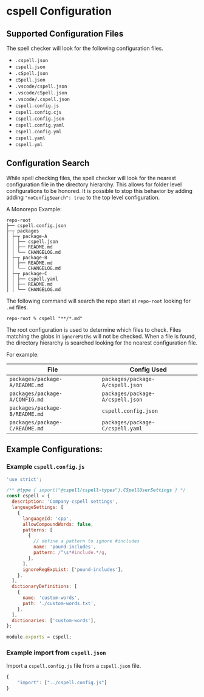 # cspell Configuration

## Supported Configuration Files

The spell checker will look for the following configuration files.

- `.cspell.json`
- `cspell.json`
- `.cSpell.json`
- `cSpell.json`
- `.vscode/cspell.json`
- `.vscode/cSpell.json`
- `.vscode/.cspell.json`
- `cspell.config.js`
- `cspell.config.cjs`
- `cspell.config.json`
- `cspell.config.yaml`
- `cspell.config.yml`
- `cspell.yaml`
- `cspell.yml`

## Configuration Search

While spell checking files, the spell checker will look for the nearest configuration file in the directory hierarchy.
This allows for folder level configurations to be honored.
It is possible to stop this behavior by adding adding `"noConfigSearch": true` to the top level configuration.

A Monorepo Example:

```
repo-root
├── cspell.config.json
├─┬ packages
│ ├─┬ package-A
│ │ ├── cspell.json
│ │ ├── README.md
│ │ └── CHANGELOG.md
│ ├─┬ package-B
│ │ ├── README.md
│ │ └── CHANGELOG.md
│ ├─┬ package-C
│ │ ├── cspell.yaml
│ │ ├── README.md
│ │ └── CHANGELOG.md
```

The following command will search the repo start at `repo-root` looking for `.md` files.

```
repo-root % cspell "**/*.md"
```

The root configuration is used to determine which files to check. Files matching the globs in `ignorePaths` will not be checked. When a file is found, the directory hierarchy is searched looking for the nearest configuration file.

For example:

| File                           | Config Used                      |
| ------------------------------ | -------------------------------- |
| `packages/package-A/README.md` | `packages/package-A/cspell.json` |
| `packages/package-A/CONFIG.md` | `packages/package-A/cspell.json` |
| `packages/package-B/README.md` | `cspell.config.json`             |
| `packages/package-C/README.md` | `packages/package-C/cspell.yaml` |

## Example Configurations:

### Example `cspell.config.js`

```javascript
'use strict';

/** @type { import("@cspell/cspell-types").CSpellUserSettings } */
const cspell = {
  description: 'Company cspell settings',
  languageSettings: [
    {
      languageId: 'cpp',
      allowCompoundWords: false,
      patterns: [
        {
          // define a pattern to ignore #includes
          name: 'pound-includes',
          pattern: /^\s*#include.*/g,
        },
      ],
      ignoreRegExpList: ['pound-includes'],
    },
  ],
  dictionaryDefinitions: [
    {
      name: 'custom-words',
      path: './custom-words.txt',
    },
  ],
  dictionaries: ['custom-words'],
};

module.exports = cspell;
```

### Example import from `cspell.json`

Import a `cspell.config.js` file from a `cspell.json` file.

```javascript
{
    "import": ["../cspell.config.js"]
}
```
